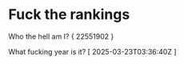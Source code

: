 # Fuck the rankings

Who the hell am I?
{ 22551902 }

What fucking year is it?
[ 2025-03-23T03:36:40Z ]
